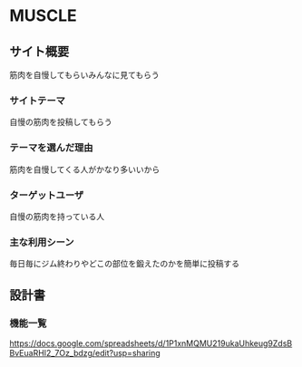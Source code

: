 # MUSCLE

## サイト概要
筋肉を自慢してもらいみんなに見てもらう

### サイトテーマ
自慢の筋肉を投稿してもらう

### テーマを選んだ理由
筋肉を自慢してくる人がかなり多いいから

### ターゲットユーザ
自慢の筋肉を持っている人

### 主な利用シーン
毎日毎にジム終わりやどこの部位を鍛えたのかを簡単に投稿する

## 設計書

### 機能一覧
https://docs.google.com/spreadsheets/d/1P1xnMQMU219ukaUhkeug9ZdsBBvEuaRHI2_7Oz_bdzg/edit?usp=sharing


